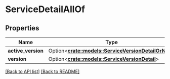# ServiceDetailAllOf

## Properties

Name | Type | Description | Notes
------------ | ------------- | ------------- | -------------
**active_version** | Option<[**crate::models::ServiceVersionDetailOrNull**](ServiceVersionDetailOrNull.md)> |  | 
**version** | Option<[**crate::models::ServiceVersionDetail**](ServiceVersionDetail.md)> |  | 

[[Back to API list]](../README.md#documentation-for-api-endpoints) [[Back to README]](../README.md)



